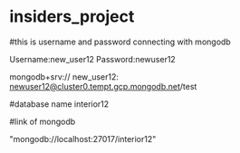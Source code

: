 # insiders_project

#this is username and password connecting with mongodb

Username:new_user12 Password:newuser12

mongodb+srv:// new_user12: newuser12@cluster0.tempt.gcp.mongodb.net/test

#database name interior12

#link of mongodb

"mongodb://localhost:27017/interior12"
